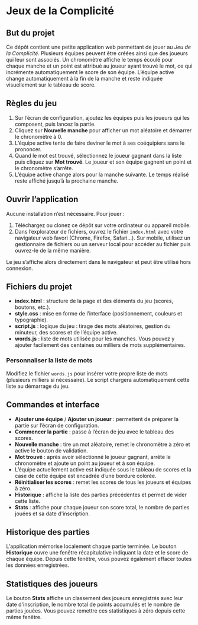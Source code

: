 # Jeux de la Complicité

## But du projet
Ce dépôt contient une petite application web permettant de jouer au *Jeu de la Complicité*. Plusieurs équipes peuvent être créées ainsi que des joueurs qui leur sont associés. Un chronomètre affiche le temps écoulé pour chaque manche et un point est attribué au joueur ayant trouvé le mot, ce qui incrémente automatiquement le score de son équipe. L’équipe active change automatiquement à la fin de la manche et reste indiquée visuellement sur le tableau de score.

## Règles du jeu
1. Sur l’écran de configuration, ajoutez les équipes puis les joueurs qui les composent, puis lancez la partie.
2. Cliquez sur **Nouvelle manche** pour afficher un mot aléatoire et démarrer le chronomètre à 0.
3. L’équipe active tente de faire deviner le mot à ses coéquipiers sans le prononcer.
4. Quand le mot est trouvé, sélectionnez le joueur gagnant dans la liste puis cliquez sur **Mot trouvé**. Le joueur et son équipe gagnent un point et le chronomètre s’arrête.
5. L’équipe active change alors pour la manche suivante. Le temps réalisé reste affiché jusqu’à la prochaine manche.

## Ouvrir l’application
Aucune installation n’est nécessaire. Pour jouer :
1. Téléchargez ou clonez ce dépôt sur votre ordinateur ou appareil mobile.
2. Dans l’explorateur de fichiers, ouvrez le fichier `index.html` avec votre navigateur web favori (Chrome, Firefox, Safari…). Sur mobile, utilisez un gestionnaire de fichiers ou un serveur local pour accéder au fichier puis ouvrez-le de la même manière.

Le jeu s’affiche alors directement dans le navigateur et peut être utilisé hors connexion.

## Fichiers du projet
- **index.html** : structure de la page et des éléments du jeu (scores, boutons, etc.).
- **style.css** : mise en forme de l’interface (positionnement, couleurs et typographie).
- **script.js** : logique du jeu : tirage des mots aléatoires, gestion du minuteur, des scores et de l’équipe active.
- **words.js** : liste de mots utilisée pour les manches. Vous pouvez y ajouter facilement des centaines ou milliers de mots supplémentaires.

### Personnaliser la liste de mots
Modifiez le fichier `words.js` pour insérer votre propre liste de mots (plusieurs milliers si nécessaire). Le script chargera automatiquement cette liste au démarrage du jeu.

## Commandes et interface
- **Ajouter une équipe** / **Ajouter un joueur** : permettent de préparer la partie sur l’écran de configuration.
- **Commencer la partie** : passe à l’écran de jeu avec le tableau des scores.
- **Nouvelle manche** : tire un mot aléatoire, remet le chronomètre à zéro et active le bouton de validation.
- **Mot trouvé** : après avoir sélectionné le joueur gagnant, arrête le chronomètre et ajoute un point au joueur et à son équipe.
- L’équipe actuellement active est indiquée sous le tableau de scores et la case de cette équipe est encadrée d’une bordure colorée.
- **Réinitialiser les scores** : remet les scores de tous les joueurs et équipes à zéro.
- **Historique** : affiche la liste des parties précédentes et permet de vider cette liste.
- **Stats** : affiche pour chaque joueur son score total, le nombre de parties jouées et sa date d'inscription.

## Historique des parties
L'application mémorise localement chaque partie terminée. Le bouton **Historique** ouvre une fenêtre récapitulative indiquant la date et le score de chaque équipe. Depuis cette fenêtre, vous pouvez également effacer toutes les données enregistrées.

## Statistiques des joueurs
Le bouton **Stats** affiche un classement des joueurs enregistrés avec leur date d'inscription, le nombre total de points accumulés et le nombre de parties jouées. Vous pouvez remettre ces statistiques à zéro depuis cette même fenêtre.
